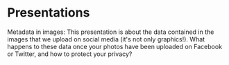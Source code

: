 # Presentations
Metadata in images:
This presentation is about the data contained in the images that we upload on social media (it's not only graphics!).
What happens to these data once your photos have been uploaded on Facebook or Twitter, and how to protect your privacy?
